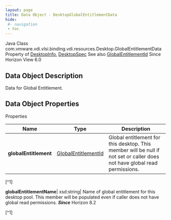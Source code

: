```yaml
---
layout: page
title: Data Object - DesktopGlobalEntitlementData
hide:
 #- navigation
 - toc
---
```






Java Class
    com.vmware.vdi.vlsi.binding.vdi.resources.Desktop.GlobalEntitlementData
Property of
     [DesktopInfo](vdi.resources.Desktop.DesktopInfo.md#field_detail), [DesktopSpec](vdi.resources.Desktop.DesktopSpec.md#field_detail)
See also
     [GlobalEntitlementId](vdi.entity.GlobalEntitlementId.md)
Since 
    Horizon View 6.0

## Data Object Description 

Data for Global Entitlement. 

## Data Object Properties

Properties

Name |  Type |  Description   
---|---|---  
**globalEntitlement**| [GlobalEntitlementId](vdi.entity.GlobalEntitlementId.md)|  Global entitlement for this desktop. This member will be null if not set or caller does not have global read permissions.   


[^1]

  
**globalEntitlementName**|  xsd:string|  Name of global entitlement for this desktop pool. This member will be populated even if caller does not have global read permissions.  **_Since_** Horizon 8.2  


[^1]

  
  

  

